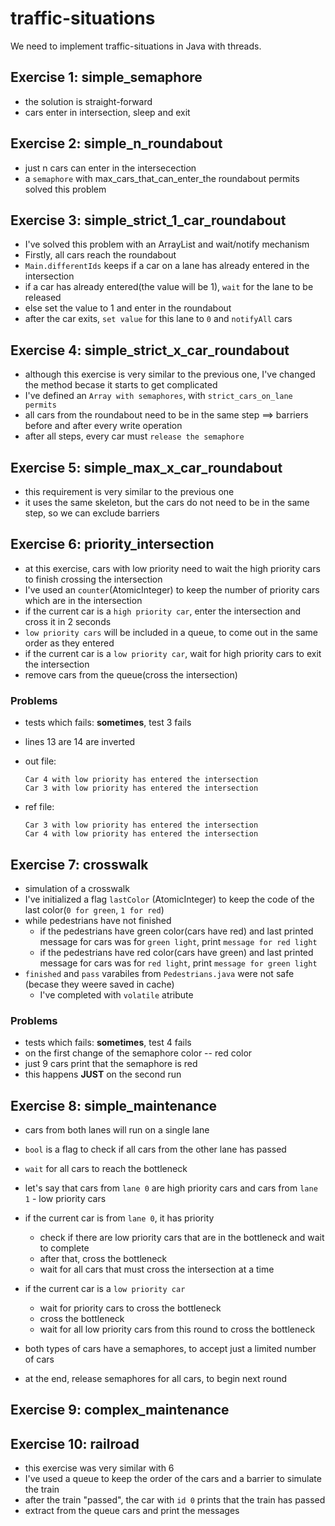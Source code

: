 # traffic-situations

We need to implement traffic-situations in Java with threads.

## Exercise 1: simple_semaphore

- the solution is straight-forward
- cars enter in intersection, sleep and exit

## Exercise 2: simple_n_roundabout

- just n cars can enter in the intersecection
- a `semaphore` with max_cars_that_can_enter_the roundabout permits solved this problem

## Exercise 3: simple_strict_1_car_roundabout

- I've solved this problem with an ArrayList and wait/notify mechanism
- Firstly, all cars reach the roundabout
- `Main.differentIds` keeps if a car on a lane has already entered in the intersection
- if a car has already entered(the value will be 1), `wait` for the lane to be released
- else set the value to 1 and enter in the roundabout
- after the car exits, `set value` for this lane to `0` and `notifyAll` cars

## Exercise 4: simple_strict_x_car_roundabout

- although this exercise is very similar to the previous one, I've changed the method becase it starts to get complicated
- I've defined an `Array with semaphores`, with `strict_cars_on_lane permits`
- all cars from the roundabout need to be in the same step ==> barriers before and after every write operation
- after all steps, every car must `release the semaphore`
 
## Exercise 5: simple_max_x_car_roundabout

- this requirement is very similar to the previous one
- it uses the same skeleton, but the cars do not need to be in the same step, so we can exclude barriers

## Exercise 6: priority_intersection

- at this exercise, cars with low priority need to wait the high priority cars to finish crossing the intersection
- I've used an `counter`(AtomicInteger) to keep the number of priority cars which are in the intersection
- if the current car is a `high priority car`, enter the intersection and cross it in 2 seconds
- `low priority cars` will be included in a queue, to come out in the same order as they entered
- if the current car is a `low priority car`, wait for high priority cars to exit the intersection
- remove cars from the queue(cross the intersection)

### Problems

- tests which fails: **sometimes**, test 3 fails
- lines 13 are 14 are inverted
- out file:
    ```
    Car 4 with low priority has entered the intersection  
    Car 3 with low priority has entered the intersection
    ```

- ref file:
    ```
    Car 3 with low priority has entered the intersection  
    Car 4 with low priority has entered the intersection
    ```

## Exercise 7: crosswalk

- simulation of a crosswalk
- I've initialized a flag `lastColor` (AtomicInteger) to keep the code of the last color(`0 for green`, `1 for red`)
- while pedestrians have not finished
  - if the pedestrians have green color(cars have red) and last printed message for cars was for `green light`, print `message for red light`
  - if the pedestrians have red color(cars have green) and last printed message for cars was for `red light`, print `message for green light`
- `finished` and `pass` varabiles from `Pedestrians.java` were not safe (becase they weere saved in cache)
  - I've completed with `volatile` atribute

### Problems

- tests which fails: **sometimes**, test 4 fails
- on the first change of the semaphore color -- red color
- just 9 cars print that the semaphore is red
- this happens **JUST** on the second run

## Exercise 8: simple_maintenance

- cars from both lanes will run on a single lane

- `bool` is a flag to check if all cars from the other lane has passed
- `wait` for all cars to reach the bottleneck

- let's say that cars from `lane 0` are high priority cars and cars from `lane 1` - low priority cars

- if the current car is from `lane 0`, it has priority
  - check if there are low priority cars that are in the bottleneck and wait to complete
  - after that, cross the bottleneck
  - wait for all cars that must cross the intersection at a time
- if the current car is a `low priority car`
  - wait for priority cars to cross the bottleneck
  - cross the bottleneck
  - wait for all low priority cars from this round to cross the bottleneck 

- both types of cars have a semaphores, to accept just a limited number of cars
- at the end, release semaphores for all cars, to begin next round

## Exercise 9: complex_maintenance

## Exercise 10: railroad

- this exercise was very similar with 6
- I've used a queue to keep the order of the cars and a barrier to simulate the train
- after the train "passed", the car with `id 0` prints that the train has passed
- extract from the queue cars and print the messages
